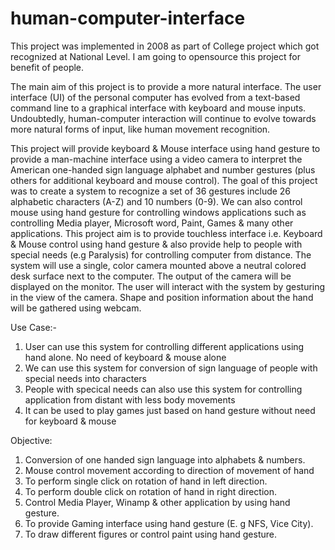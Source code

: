 # human-computer-interface
This project was implemented in 2008 as part of College project which got recognized at National Level. I am going to opensource this project for benefit of people.

The main aim of this project is to provide a more natural interface. The user interface (UI) of the personal computer has evolved from a text-based command line to a graphical interface with keyboard and mouse inputs. Undoubtedly, human-computer interaction will continue to evolve towards more natural forms of input, like human movement recognition. 

This project will provide keyboard & Mouse interface using hand gesture to provide a man-machine interface using a video camera to interpret the American one-handed sign language alphabet and number gestures (plus others for additional keyboard and mouse control). The goal of this project was to create a system to recognize a set of 36 gestures include 26 alphabetic characters (A-Z) and 10 numbers (0-9). We can also control mouse using hand gesture for controlling windows applications such as controlling Media player, Microsoft word, Paint, Games & many other applications.
This project aim is to provide touchless interface i.e. Keyboard & Mouse control using hand gesture & also provide help to people with special needs (e.g Paralysis) for controlling computer from distance. 
The system will use a single, color camera mounted above a neutral colored desk surface next to the computer. The output of the camera will be displayed on the monitor. The user will interact with the system by gesturing in the view of the camera. Shape and position information about the hand will be gathered using webcam. 




Use Case:-

1. User can use this system for controlling different applications using hand alone. No need of keyboard & mouse alone
2. We can use this system for conversion of sign language of people with special needs into characters
3. People with specical needs can also use this system for controlling application from distant with less body movements
4. It can be used to play games just based on hand gesture without need for keyboard & mouse


Objective: 

1. Conversion of one handed sign language into alphabets & numbers.
2. Mouse control movement according to direction of movement of hand
3. To perform single click on rotation of hand in left direction.
4. To perform double click on rotation of hand in right direction.
5. Control Media Player, Winamp & other application by using hand gesture.  
6. To provide Gaming interface using hand gesture (E. g NFS, Vice City).
7. To draw different figures or control paint using hand gesture. 

